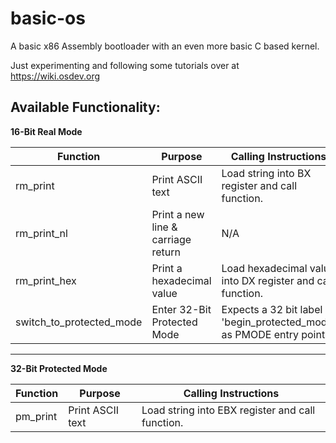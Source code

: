 # basic-os

A basic x86 Assembly bootloader with an even more basic C based kernel.

Just experimenting and following some tutorials over at https://wiki.osdev.org

## Available Functionality:

**16-Bit Real Mode**

| Function | Purpose | Calling Instructions |
| - | - | - |
| rm_print | Print ASCII text | Load string into BX register and call function. |
| rm_print_nl | Print a new line & carriage return | N/A |
| rm_print_hex| Print a hexadecimal value | Load hexadecimal value into DX register and call function. |
| switch_to_protected_mode | Enter 32-Bit Protected Mode | Expects a 32 bit label 'begin_protected_mode' as PMODE entry point. |

---
**32-Bit Protected Mode**

| Function | Purpose | Calling Instructions |
| - | - | - |
| pm_print | Print ASCII text | Load string into EBX register and call function. |